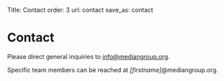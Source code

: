 Title: Contact
order: 3
url: contact
save_as: contact

Contact
=======

Please direct general inquiries to <info@mediangroup.org>.

Specific team members can be reached at *[firstname]*@mediangroup.org. 
